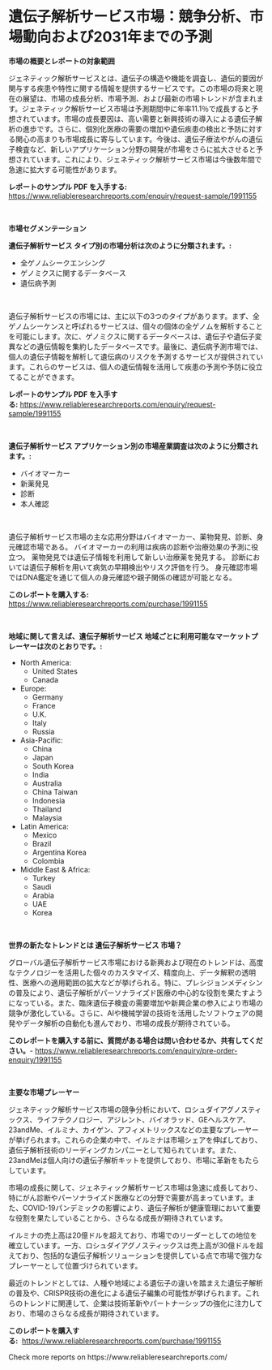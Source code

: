 <p><h1>遺伝子解析サービス市場：競争分析、市場動向および2031年までの予測</h1></p><p><strong>市場の概要とレポートの対象範囲</strong></p>
<p><p>ジェネティック解析サービスとは、遺伝子の構造や機能を調査し、遺伝的要因が関与する疾患や特性に関する情報を提供するサービスです。この市場の将来と現在の展望は、市場の成長分析、市場予測、および最新の市場トレンドが含まれます。ジェネティック解析サービス市場は予測期間中に年率11.1％で成長すると予想されています。市場の成長要因は、高い需要と新興技術の導入による遺伝子解析の進歩です。さらに、個別化医療の需要の増加や遺伝疾患の検出と予防に対する関心の高まりも市場成長に寄与しています。今後は、遺伝子療法やがんの遺伝子検査など、新しいアプリケーション分野の開発が市場をさらに拡大させると予想されています。これにより、ジェネティック解析サービス市場は今後数年間で急速に拡大する可能性があります。</p></p>
<p><strong>レポートのサンプル PDF を入手する:</strong> <a href="https://www.reliableresearchreports.com/enquiry/request-sample/1991155">https://www.reliableresearchreports.com/enquiry/request-sample/1991155</a></p>
<p>&nbsp;</p>
<p><strong>市場セグメンテーション</strong></p>
<p><strong>遺伝子解析サービス タイプ別の市場分析は次のように分類されます。:</strong></p>
<p><ul><li>全ゲノムシークエンシング</li><li>ゲノミクスに関するデータベース</li><li>遺伝病予測</li></ul></p>
<p>&nbsp;</p>
<p><p>遺伝子解析サービスの市場には、主に以下の3つのタイプがあります。まず、全ゲノムシーケンスと呼ばれるサービスは、個々の個体の全ゲノムを解析することを可能にします。次に、ゲノミクスに関するデータベースは、遺伝子や遺伝子変異などの遺伝情報を集約したデータベースです。最後に、遺伝病予測市場では、個人の遺伝子情報を解析して遺伝病のリスクを予測するサービスが提供されています。これらのサービスは、個人の遺伝情報を活用して疾患の予測や予防に役立てることができます。</p></p>
<p><strong>レポートのサンプル PDF を入手する:</strong>&nbsp;<a href="https://www.reliableresearchreports.com/enquiry/request-sample/1991155">https://www.reliableresearchreports.com/enquiry/request-sample/1991155</a></p>
<p>&nbsp;</p>
<p><strong> 遺伝子解析サービス アプリケーション別の市場産業調査は次のように分類されます。:</strong></p>
<p><ul><li>バイオマーカー</li><li>新薬発見</li><li>診断</li><li>本人確認</li></ul></p>
<p>&nbsp;</p>
<p><p>遺伝子解析サービス市場の主な応用分野はバイオマーカー、薬物発見、診断、身元確認市場である。 バイオマーカーの利用は疾病の診断や治療効果の予測に役立つ。 薬物発見では遺伝子情報を利用して新しい治療薬を発見する。 診断においては遺伝子解析を用いて病気の早期検出やリスク評価を行う。 身元確認市場ではDNA鑑定を通じて個人の身元確認や親子関係の確認が可能となる。</p></p>
<p><strong>このレポートを購入する:</strong>&nbsp; <a href="https://www.reliableresearchreports.com/purchase/1991155">https://www.reliableresearchreports.com/purchase/1991155</a></p>
<p>&nbsp;</p>
<p><strong>地域に関して言えば、遺伝子解析サービス 地域ごとに利用可能なマーケットプレーヤーは次のとおりです。:</strong></p>
<p><ul>
    <li>
        North America:
        <ul>
            <li>United States</li>
            <li>Canada</li>
        </ul>
    </li>
    <li>
        Europe:
        <ul>
            <li>Germany</li>
            <li>France</li>
            <li>U.K.</li>
            <li>Italy</li>
            <li>Russia</li>
        </ul>
    </li>
    <li>
        Asia-Pacific:
        <ul>
            <li>China</li>
            <li>Japan</li>
            <li>South Korea</li>
            <li>India</li>
            <li>Australia</li>
            <li>China Taiwan</li>
            <li>Indonesia</li>
            <li>Thailand</li>
            <li>Malaysia</li>
        </ul>
    </li>
    <li>
        Latin America:
        <ul>
            <li>Mexico</li>
            <li>Brazil</li>
            <li>Argentina Korea</li>
            <li>Colombia</li>
        </ul>
    </li>
    <li>
        Middle East & Africa:
        <ul>
            <li>Turkey</li>
            <li>Saudi</li>
            <li>Arabia</li>
            <li>UAE</li>
            <li>Korea</li>
        </ul>
    </li>
    </ul></p>
<p>&nbsp;</p>
<p><strong>世界の新たなトレンドとは 遺伝子解析サービス 市場？</strong></p>
<p><p>グローバル遺伝子解析サービス市場における新興および現在のトレンドは、高度なテクノロジーを活用した個々のカスタマイズ、精度向上、データ解釈の透明性、医療への適用範囲の拡大などが挙げられる。特に、プレシジョンメディシンの普及により、遺伝子解析がパーソナライズド医療の中心的な役割を果たすようになっている。また、臨床遺伝子検査の需要増加や新興企業の参入により市場の競争が激化している。さらに、AIや機械学習の技術を活用したソフトウェアの開発やデータ解析の自動化も進んでおり、市場の成長が期待されている。</p></p>
<p><strong>このレポートを購入する前に、質問がある場合は問い合わせるか、共有してください。</strong>- <a href="https://www.reliableresearchreports.com/enquiry/pre-order-enquiry/1991155">https://www.reliableresearchreports.com/enquiry/pre-order-enquiry/1991155</a></p>
<p>&nbsp;</p>
<p><strong>主要な市場プレーヤー</strong></p>
<p><p>ジェネティック解析サービス市場の競争分析において、ロシュダイアグノスティックス、ライフテクノロジー、アジレント、バイオラッド、GEヘルスケア、23andMe、イルミナ、カイゲン、アフィメトリックスなどの主要なプレーヤーが挙げられます。これらの企業の中で、イルミナは市場シェアを伸ばしており、遺伝子解析技術のリーディングカンパニーとして知られています。また、23andMeは個人向けの遺伝子解析キットを提供しており、市場に革新をもたらしています。</p><p>市場の成長に関して、ジェネティック解析サービス市場は急速に成長しており、特にがん診断やパーソナライズド医療などの分野で需要が高まっています。また、COVID-19パンデミックの影響により、遺伝子解析が健康管理において重要な役割を果たしていることから、さらなる成長が期待されています。</p><p>イルミナの売上高は20億ドルを超えており、市場でのリーダーとしての地位を確立しています。一方、ロシュダイアグノスティックスは売上高が30億ドルを超えており、包括的な遺伝子解析ソリューションを提供している点で市場で強力なプレーヤーとして位置づけられています。</p><p>最近のトレンドとしては、人種や地域による遺伝子の違いを踏まえた遺伝子解析の普及や、CRISPR技術の進化による遺伝子編集の可能性が挙げられます。これらのトレンドに関連して、企業は技術革新やパートナーシップの強化に注力しており、市場のさらなる成長が期待されています。</p></p>
<p><strong>このレポートを購入する:</strong>&nbsp;&nbsp;<a href="https://www.reliableresearchreports.com/purchase/1991155">https://www.reliableresearchreports.com/purchase/1991155</a></p>
<p>Check more reports on https://www.reliableresearchreports.com/</p>